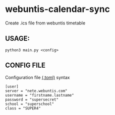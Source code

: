 # webuntis-calendar-sync
Create .ics file from webuntis timetable

## USAGE:

```
python3 main.py <config>
```

## CONFIG FILE

Configuration file [(.toml)](https://github.com/toml-lang/toml) syntax

```
[user]
server = "nete.webuntis.com"
username = "firstname.lastname"
password = "supersecret"
school = "superschool"
class = "SUPER4"
```
